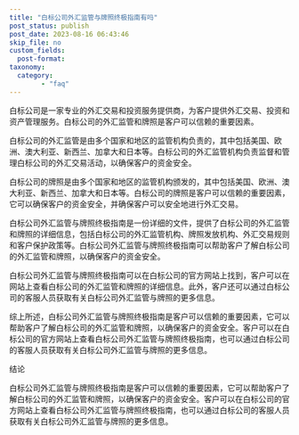 ```yaml
---
title: "白标公司外汇监管与牌照终极指南有吗"
post_status: publish
post_date: 2023-08-16 06:43:46
skip_file: no
custom_fields: 
  post-format: 
taxonomy:
  category:
        - "faq"
---
```


白标公司是一家专业的外汇交易和投资服务提供商，为客户提供外汇交易、投资和资产管理服务。白标公司的外汇监管和牌照是客户可以信赖的重要因素。

白标公司的外汇监管是由多个国家和地区的监管机构负责的，其中包括美国、欧洲、澳大利亚、新西兰、加拿大和日本等。白标公司的外汇监管机构负责监督和管理白标公司的外汇交易活动，以确保客户的资金安全。

白标公司的牌照是由多个国家和地区的监管机构颁发的，其中包括美国、欧洲、澳大利亚、新西兰、加拿大和日本等。白标公司的牌照是客户可以信赖的重要因素，它可以确保客户的资金安全，并确保客户可以安全地进行外汇交易。

白标公司外汇监管与牌照终极指南是一份详细的文件，提供了白标公司的外汇监管和牌照的详细信息，包括白标公司的外汇监管机构、牌照发放机构、外汇交易规则和客户保护政策等。白标公司外汇监管与牌照终极指南可以帮助客户了解白标公司的外汇监管和牌照，以确保客户的资金安全。

白标公司外汇监管与牌照终极指南可以在白标公司的官方网站上找到，客户可以在网站上查看白标公司的外汇监管和牌照的详细信息。此外，客户还可以通过白标公司的客服人员获取有关白标公司外汇监管与牌照的更多信息。

综上所述，白标公司外汇监管与牌照终极指南是客户可以信赖的重要因素，它可以帮助客户了解白标公司的外汇监管和牌照，以确保客户的资金安全。客户可以在白标公司的官方网站上查看白标公司外汇监管与牌照终极指南，也可以通过白标公司的客服人员获取有关白标公司外汇监管与牌照的更多信息。

结论

白标公司外汇监管与牌照终极指南是客户可以信赖的重要因素，它可以帮助客户了解白标公司的外汇监管和牌照，以确保客户的资金安全。客户可以在白标公司的官方网站上查看白标公司外汇监管与牌照终极指南，也可以通过白标公司的客服人员获取有关白标公司外汇监管与牌照的更多信息。

